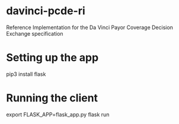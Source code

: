 # davinci-pcde-ri
Reference Implementation for the Da Vinci Payor Coverage Decision Exchange specification
# Setting up the app
pip3 install flask
# Running the client
export FLASK_APP=flask_app.py
flask run
